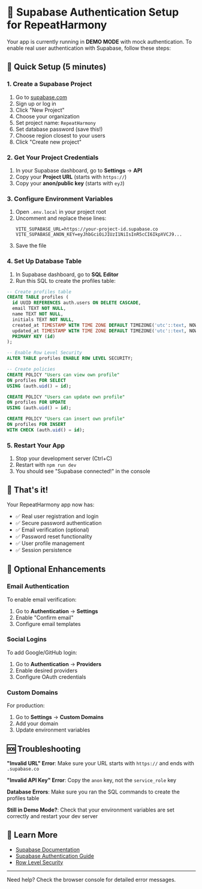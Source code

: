 # 🔐 Supabase Authentication Setup for RepeatHarmony

Your app is currently running in **DEMO MODE** with mock authentication. To enable real user authentication with Supabase, follow these steps:

## 🚀 Quick Setup (5 minutes)

### 1. Create a Supabase Project

1. Go to [supabase.com](https://supabase.com)
2. Sign up or log in
3. Click "New Project"
4. Choose your organization
5. Set project name: `RepeatHarmony`
6. Set database password (save this!)
7. Choose region closest to your users
8. Click "Create new project"

### 2. Get Your Project Credentials

1. In your Supabase dashboard, go to **Settings** → **API**
2. Copy your **Project URL** (starts with `https://`)
3. Copy your **anon/public key** (starts with `eyJ`)

### 3. Configure Environment Variables

1. Open `.env.local` in your project root
2. Uncomment and replace these lines:
   ```env
   VITE_SUPABASE_URL=https://your-project-id.supabase.co
   VITE_SUPABASE_ANON_KEY=eyJhbGciOiJIUzI1NiIsInR5cCI6IkpXVCJ9...
   ```
3. Save the file

### 4. Set Up Database Table

1. In Supabase dashboard, go to **SQL Editor**
2. Run this SQL to create the profiles table:

```sql
-- Create profiles table
CREATE TABLE profiles (
  id UUID REFERENCES auth.users ON DELETE CASCADE,
  email TEXT NOT NULL,
  name TEXT NOT NULL,
  initials TEXT NOT NULL,
  created_at TIMESTAMP WITH TIME ZONE DEFAULT TIMEZONE('utc'::text, NOW()) NOT NULL,
  updated_at TIMESTAMP WITH TIME ZONE DEFAULT TIMEZONE('utc'::text, NOW()) NOT NULL,
  PRIMARY KEY (id)
);

-- Enable Row Level Security
ALTER TABLE profiles ENABLE ROW LEVEL SECURITY;

-- Create policies
CREATE POLICY "Users can view own profile"
ON profiles FOR SELECT
USING (auth.uid() = id);

CREATE POLICY "Users can update own profile"
ON profiles FOR UPDATE
USING (auth.uid() = id);

CREATE POLICY "Users can insert own profile"
ON profiles FOR INSERT
WITH CHECK (auth.uid() = id);
```

### 5. Restart Your App

1. Stop your development server (Ctrl+C)
2. Restart with `npm run dev`
3. You should see "Supabase connected!" in the console

## 🎉 That's it!

Your RepeatHarmony app now has:

- ✅ Real user registration and login
- ✅ Secure password authentication
- ✅ Email verification (optional)
- ✅ Password reset functionality
- ✅ User profile management
- ✅ Session persistence

## 🔧 Optional Enhancements

### Email Authentication

To enable email verification:

1. Go to **Authentication** → **Settings**
2. Enable "Confirm email"
3. Configure email templates

### Social Logins

To add Google/GitHub login:

1. Go to **Authentication** → **Providers**
2. Enable desired providers
3. Configure OAuth credentials

### Custom Domains

For production:

1. Go to **Settings** → **Custom Domains**
2. Add your domain
3. Update environment variables

## 🆘 Troubleshooting

**"Invalid URL" Error**: Make sure your URL starts with `https://` and ends with `.supabase.co`

**"Invalid API Key" Error**: Copy the `anon` key, not the `service_role` key

**Database Errors**: Make sure you ran the SQL commands to create the profiles table

**Still in Demo Mode?**: Check that your environment variables are set correctly and restart your dev server

## 📖 Learn More

- [Supabase Documentation](https://supabase.com/docs)
- [Supabase Authentication Guide](https://supabase.com/docs/guides/auth)
- [Row Level Security](https://supabase.com/docs/guides/auth/row-level-security)

---

Need help? Check the browser console for detailed error messages.
